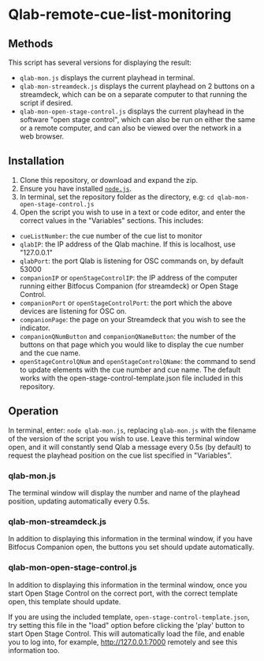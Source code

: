 # Qlab-remote-cue-list-monitoring

## Methods

This script has several versions for displaying the result:
- `qlab-mon.js` displays the current playhead in terminal.
- `qlab-mon-streamdeck.js` displays the current playhead on 2 buttons on a streamdeck, which can be on a separate computer to that running the script if desired.
- `qlab-mon-open-stage-control.js` displays the current playhead in the software "open stage control", which can also be run on either the same or a remote computer, and can also be viewed over the network in a web browser.

## Installation

1. Clone this repository, or download and expand the zip.
2. Ensure you have installed [`node.js`](https://nodejs.org/en/).
3. In terminal, set the repository folder as the directory, e.g: `cd qlab-mon-open-stage-control.js`
4. Open the script you wish to use in a text or code editor, and enter the correct values in the "Variables" sections. This includes:
  - `cueListNumber`: the cue number of the cue list to monitor
  - `qlabIP`: the IP address of the Qlab machine. If this is localhost, use "127.0.0.1"
  - `qlabPort`: the port Qlab is listening for OSC commands on, by default 53000
  - `companionIP` or `openStageControlIP`: the IP address of the computer running either Bitfocus Companion (for streamdeck) or Open Stage Control.
  - `companionPort` or `openStageControlPort`: the port which the above devices are listening for OSC on.
  - `companionPage`: the page on your Streamdeck that you wish to see the indicator.
  - `companionQNumButton` and `companionQNameButton`: the number of the buttons on that page which you would like to display the cue number and the cue name.
  - `openStageControlQNum` and `openStageControlQName`: the command to send to update elements with the cue number and cue name. The default works with the open-stage-control-template.json file included in this repository.

## Operation

In terminal, enter: `node qlab-mon.js`, replacing `qlab-mon.js` with the filename of the version of the script you wish to use. Leave this terminal window open, and it will constantly send Qlab a message every 0.5s (by default) to request the playhead position on the cue list specified in "Variables".

### qlab-mon.js

The terminal window will display the number and name of the playhead position, updating automatically every 0.5s.

### qlab-mon-streamdeck.js

In addition to displaying this information in the terminal window, if you have Bitfocus Companion open, the buttons you set should update automatically.

### qlab-mon-open-stage-control.js

In addition to displaying this information in the terminal window, once you start Open Stage Control on the correct port, with the correct template open, this template should update.

If you are using the included template, `open-stage-control-template.json`, try setting this file in the "load" option before clicking the 'play' button to start Open Stage Control. This will automatically load the file, and enable you to log into, for example, http://127.0.0.1:7000 remotely and see this information too. 
